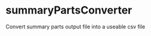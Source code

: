 summaryPartsConverter
=====================

Convert summary parts output file into a useable csv file